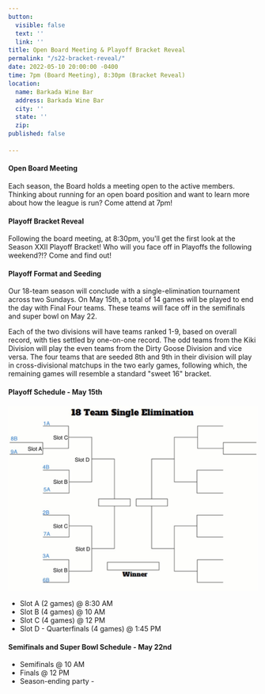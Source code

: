 ```yaml
---
button:
  visible: false
  text: ''
  link: ''
title: Open Board Meeting & Playoff Bracket Reveal
permalink: "/s22-bracket-reveal/"
date: 2022-05-10 20:00:00 -0400
time: 7pm (Board Meeting), 8:30pm (Bracket Reveal)
location:
  name: Barkada Wine Bar
  address: Barkada Wine Bar
  city: ''
  state: ''
  zip: 
published: false

---
```

#### Open Board Meeting

Each season, the Board holds a meeting open to the active members.  Thinking about running for an open board position and want to learn more about how the league is run? Come attend at 7pm!

#### Playoff Bracket Reveal

Following the board meeting, at 8:30pm, you'll get the first look at the Season XXII Playoff Bracket!  Who will you face off in Playoffs the following weekend?!?  Come and find out!

#### Playoff Format and Seeding

Our 18-team season will conclude with a single-elimination tournament across two Sundays.  On May 15th, a total of 14 games will be played to end the day with Final Four teams.  These teams will face off in the semifinals and super bowl on May 22.

Each of the two divisions will have teams ranked 1-9, based on overall record, with ties settled by one-on-one record. The odd teams from the Kiki Division will play the even teams from the Dirty Goose Division and vice versa. The four teams that are seeded 8th and 9th in their division will play in cross-divisional matchups in the two early games, following which, the remaining games will resemble a standard "sweet 16" bracket.

#### Playoff Schedule - May 15th

![](/img/s22_playoff_format.jpeg)

* Slot A (2 games) @ 8:30 AM
* Slot B (4 games) @ 10 AM
* Slot C (4 games) @ 12 PM
* Slot D - Quarterfinals (4 games) @ 1:45 PM

#### Semifinals and Super Bowl Schedule - May 22nd

* Semifinals @ 10 AM
* Finals @ 12 PM
* Season-ending party -